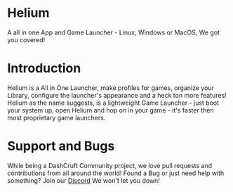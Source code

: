 # Helium
A all in one App and Game Launcher - Linux, Windows or MacOS, We got you covered!
# Introduction
Helium is a All in One Launcher, make profiles for games, organize your Library, configure the launcher's appearance and a heck ton more features! Helium as the name suggests, is a lightweight Game Launcher - just boot your system up, open Helium and hop on in your game - it's faster then most proprietary game launchers.

# Support and Bugs
While being a DashCruft Community project, we love pull requests and contributions from all around the world!
Found a Bug or just need help with something? Join our [Discord](https://discord.gg/Discruft) We won't let you down!
